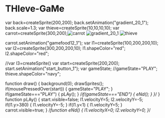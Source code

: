 # THIeve-GaMe
var back=createSprite(200,200);
back.setAnimation("gradient_20_1");
back.scale=1.3;
var thieve=createSprite(10,10,10,10);
var carrot=createSprite(300,200);![carrot](https://user-images.githubusercontent.com/85548460/121851539-e37ebb80-cd0b-11eb-882d-f50486925372.png)
![gradient_20_1](https://user-images.githubusercontent.com/85548460/121851737-19bc3b00-cd0c-11eb-832a-a36794a3db89.png)
![thieve](https://user-images.githubusercontent.com/85548460/121851746-1d4fc200-cd0c-11eb-936c-2c528d0b78a3.png)

carrot.setAnimation("gamefood12_1");
var l1=createSprite(100,200,200,10);
var l2=createSprite(300,200,200,10);
l1.shapeColor="red";
l2.shapeColor="red";

//var l3=createSprite()
var start=createSprite(200,200);
start.setAnimation("start_button_1");
var gameState;
//gameState="PLAY";
thieve.shapeColor="navy";



  function draw()
{
  background(0);
  drawSprites();
  if(mousePressedOver(start))
  {
    gameState="PLAY";
  }
  if(gameState==="PLAY")
  {
   pLAy();
  }
  /*if(gameState==="END")
  {
   eNd();
  }
}*/
}
function pLAy()
{
   start.visible=false;
    l1.velocityY=5;
    l2.velocityY=-5;
    if(l1.y>380)
    {
      l1.velocityY=-5;
    }
    if(l1.y<1)
    {
      l1.velocityY=5;
    }
    carrot.visible=true;
}
/*function eNd()
{
  l1.velocityX=0;
   l2.velocityY=0;
}*/
